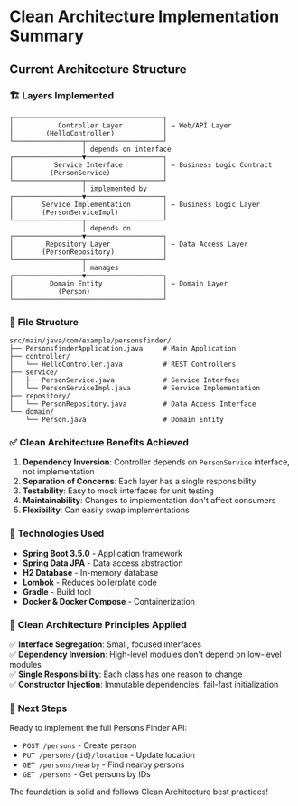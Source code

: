 # Clean Architecture Implementation Summary

## Current Architecture Structure

### 🏗️ **Layers Implemented**

```
┌─────────────────────────────────────┐
│           Controller Layer          │ ← Web/API Layer
│        (HelloController)            │
└─────────────────┬───────────────────┘
                  │ depends on interface
┌─────────────────▼───────────────────┐
│          Service Interface          │ ← Business Logic Contract
│         (PersonService)             │
└─────────────────┬───────────────────┘
                  │ implemented by
┌─────────────────▼───────────────────┐
│       Service Implementation        │ ← Business Logic Layer
│       (PersonServiceImpl)           │
└─────────────────┬───────────────────┘
                  │ depends on
┌─────────────────▼───────────────────┐
│        Repository Layer             │ ← Data Access Layer
│       (PersonRepository)            │
└─────────────────┬───────────────────┘
                  │ manages
┌─────────────────▼───────────────────┐
│         Domain Entity               │ ← Domain Layer
│           (Person)                  │
└─────────────────────────────────────┘
```

### 📁 **File Structure**

```
src/main/java/com/example/personsfinder/
├── PersonsfinderApplication.java     # Main Application
├── controller/
│   └── HelloController.java          # REST Controllers
├── service/
│   ├── PersonService.java            # Service Interface
│   └── PersonServiceImpl.java        # Service Implementation
├── repository/
│   └── PersonRepository.java         # Data Access Interface
└── domain/
    └── Person.java                   # Domain Entity
```

### ✅ **Clean Architecture Benefits Achieved**

1. **Dependency Inversion**: Controller depends on `PersonService` interface, not implementation
2. **Separation of Concerns**: Each layer has a single responsibility
3. **Testability**: Easy to mock interfaces for unit testing
4. **Maintainability**: Changes to implementation don't affect consumers
5. **Flexibility**: Can easily swap implementations

### 🔧 **Technologies Used**

- **Spring Boot 3.5.0** - Application framework
- **Spring Data JPA** - Data access abstraction
- **H2 Database** - In-memory database
- **Lombok** - Reduces boilerplate code
- **Gradle** - Build tool
- **Docker & Docker Compose** - Containerization

### 🎯 **Clean Architecture Principles Applied**

✅ **Interface Segregation**: Small, focused interfaces  
✅ **Dependency Inversion**: High-level modules don't depend on low-level modules  
✅ **Single Responsibility**: Each class has one reason to change  
✅ **Constructor Injection**: Immutable dependencies, fail-fast initialization  

### 🚀 **Next Steps**

Ready to implement the full Persons Finder API:
- `POST /persons` - Create person
- `PUT /persons/{id}/location` - Update location  
- `GET /persons/nearby` - Find nearby persons
- `GET /persons` - Get persons by IDs

The foundation is solid and follows Clean Architecture best practices!
